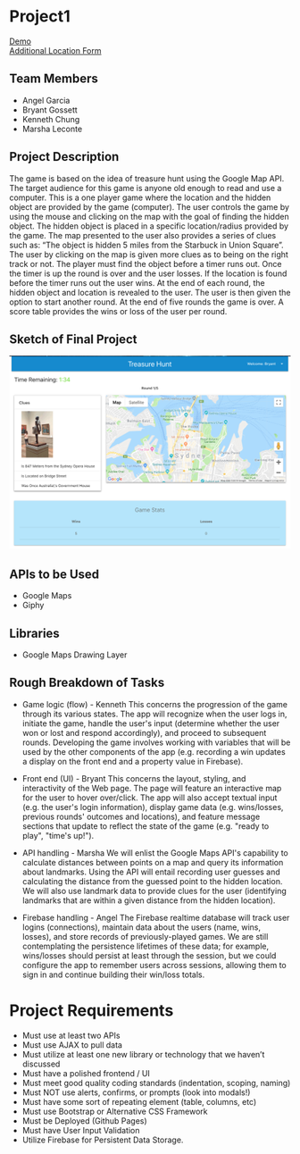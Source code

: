 # Project1
[Demo](https://bgosse1.github.io/project1/)  
[Additional Location Form](https://bgosse1.github.io/project1/dbAdd.html)
## Team Members
* Angel Garcia 
* Bryant Gossett
* Kenneth Chung
* Marsha Leconte

## Project Description
The game is based on the idea of treasure hunt using the Google Map API.  The target audience for this game is anyone old enough to read and use a computer.  This is a one player  game where the location and the hidden object are provided by the game (computer). The user controls the game by using the mouse and clicking on the map with the goal of finding the hidden object. The hidden object is placed in a specific location/radius provided by the game.  The map presented to the user also provides a series of clues such as: “The object is hidden 5 miles from the Starbuck in Union Square”.  The user by clicking on the map is given more clues  as to being on the right track or not.  The player must find the object before a timer runs out. Once the timer is up the round is over and the user losses. If the location is found before the timer runs out the user wins. At the end of each round, the hidden object and location  is revealed to the user. The user is then given the option to start another round. At the end of five rounds the game is over. A score table provides the wins or loss of the user per round.

## Sketch of Final Project
![Image of App](./assets/images/app.png)
## APIs to be Used
* Google Maps
* Giphy

## Libraries
* Google Maps Drawing Layer

## Rough Breakdown of Tasks
* Game logic (flow) - Kenneth
This concerns the progression of the game through its various states. The app will recognize when the user logs in, initiate the game, handle the user's input (determine whether the user won or lost and respond accordingly), and proceed to subsequent rounds. Developing the game involves working with variables that will be used by the other components of the app (e.g. recording a win updates a display on the front end and a property value in Firebase). 


* Front end (UI) - Bryant
This concerns the layout, styling, and interactivity of the Web page. The page will feature an interactive map for the user to hover over/click. The app will also accept textual input (e.g. the user's login information), display game data (e.g. wins/losses, previous rounds' outcomes and locations), and feature message sections that update to reflect the state of the game (e.g. "ready to play", "time's up!"). 


* API handling - Marsha
We will enlist the Google Maps API's capability to calculate distances between points on a map and query its information about landmarks. Using the API will entail recording user guesses and calculating the distance from the guessed point to the hidden location. We will also use landmark data to provide clues for the user (identifying landmarks that are within a given distance from the hidden location). 


* Firebase handling - Angel
The Firebase realtime database will track user logins (connections), maintain data about the users (name, wins, losses), and store records of previously-played games. We are still contemplating the persistence lifetimes of these data; for example, wins/losses should persist at least through the session, but we could configure the app to remember users across sessions, allowing them to sign in and continue building their win/loss totals. 

# Project Requirements
* Must use at least two APIs
* Must use AJAX to pull data
* Must utilize at least one new library or technology that we haven’t discussed
* Must have a polished frontend / UI 
* Must meet good quality coding standards (indentation, scoping, naming)
* Must NOT use alerts, confirms, or prompts (look into modals!)
* Must have some sort of repeating element (table, columns, etc)
* Must use Bootstrap or Alternative CSS Framework
* Must be Deployed (Github Pages)
* Must have User Input Validation 
* Utilize Firebase for Persistent Data Storage.



